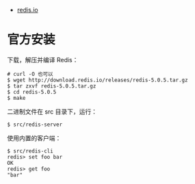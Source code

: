 * [redis.io](https://redis.io/)


# 官方安装
下载，解压并编译 Redis：  
```
# curl -O 也可以
$ wget http://download.redis.io/releases/redis-5.0.5.tar.gz
$ tar zxvf redis-5.0.5.tar.gz
$ cd redis-5.0.5
$ make
```

二进制文件在 src 目录下，运行：  
```
$ src/redis-server
```

使用内置的客户端：  
```
$ src/redis-cli
redis> set foo bar
OK
redis> get foo
"bar"
```
